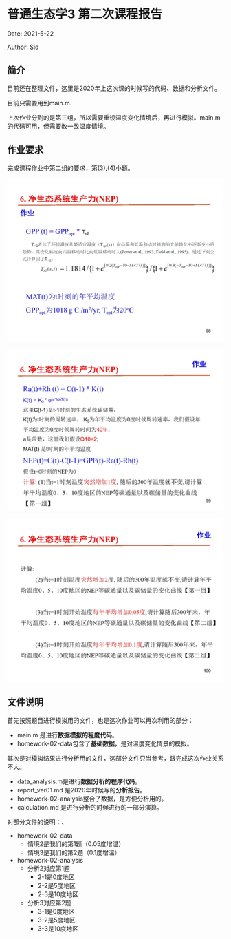 # 普通生态学3 第二次课程报告

Date: 2021-5-22

Author: Sid

## 简介

目前还在整理文件，这里是2020年上这次课的时候写的代码、数据和分析文件。

目前只需要用到main.m.

上次作业分到的是第三组，所以需要重设温度变化情境后，再进行模拟。main.m的代码可用，但需要改一改温度情境。

## 作业要求

完成课程作业中第二组的要求，第(3),(4)小题。

![](README.assets/第四讲-碳循环part1_页面_098.jpg)

![第四讲-碳循环part1_页面_099](README.assets/第四讲-碳循环part1_页面_099.jpg)

![第四讲-碳循环part1_页面_100](README.assets/第四讲-碳循环part1_页面_100.jpg)

## 文件说明

首先按照题目进行模拟用的文件，也是这次作业可以再次利用的部分：

* main.m 是进行**数据模拟的程度代码**。
* homework-02-data包含了**基础数据**，是对温度变化情景的模拟。

其次是对模拟结果进行分析用的文件，这部分文件只当参考，跟完成这次作业关系不大。

* data_analysis.m是进行**数据分析的程序代码**。
* report_ver01.md 是2020年时候写的**分析报告**。
* homework-02-analysis整合了数据，是方便分析用的。
* calculation.md 是进行分析的时候进行的一部分演算。

对部分文件的说明：、

* homework-02-data
  * 情境2是我们的第1题（0.05度增温）
  * 情境3是我们的第2题（0.1度增温）
* homework-02-analysis
  * 分析2对应第1题
    * 2-1是0度地区
    * 2-2是5度地区
    * 2-3是10度地区
  * 分析3对应第2题
    * 3-1是0度地区
    * 3-2是5度地区
    * 3-3是10度地区
  



